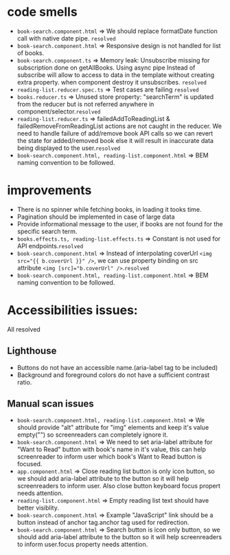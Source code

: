 # code smells

- `book-search.component.html` => We should replace formatDate function call with native date           pipe.         `resolved`
- `book-search.component.html` => Responsive design is not handled for list of books.
- `book-search.component.ts` => Memory leak: Unsubscribe missing for subscription done on getAllBooks. Using async pipe Instead of subscribe will allow to access to data in the template without creating extra property. when component destroy it unsubscribes. `resolved`
- `reading-list.reducer.spec.ts` => Test cases are failing `resolved`
-  `books.reducer.ts` => Unused store property: "searchTerm" is updated from the reducer but is not    referred anywhere in component/selector.`resolved`
- `reading-list.reducer.ts` => failedAddToReadingList & failedRemoveFromReadingList actions are not caught in the reducer. We need to handle failure of add/remove book API calls so we can revert the state for added/removed book else it will result in inaccurate data being displayed to the user.`resolved`
-  `book-search.component.html, reading-list.component.html` => BEM naming convention to be followed.

# improvements

- There is no spinner while fetching books, in loading it tooks time.
- Pagination should be implemented in case of large data
- Provide informational message to the user, if books are not found for the specific search term.
-  `books.effects.ts, reading-list.effects.ts` => Constant is not used for API endpoints.`resolved`
-  `book-search.component.html` => Instead of interpolating coverUrl `<img src="{{ b.coverUrl }}" />`, we can use property binding on src attribute `<img [src]="b.coverUrl" />`.`resolved`
- `book-search.component.html, reading-list.component.html` =>  BEM naming convention to be followed.

# Accessibilities issues:

All resolved

## Lighthouse

- Buttons do not have an accessible name.(aria-label tag to be included)
- Background and foreground colors do not have a sufficient contrast ratio.

## Manual scan issues

- `book-search.component.html, reading-list.component.html` => We should provide "alt" attribute for "img" elements and keep it's value empty("") so screenreaders can completely ignore it.
- `book-search.component.html` => We need to set aria-label attribute for "Want to Read" button with book's name in it's value, this can help screenreader to inform user which book's Want to Read button is focused.
- `app.component.html` => Close reading list button is only icon button, so we should add aria-label attribute to the button so it will help screenreaders to inform user. Also close button keyboard focus propert needs attention.
- `reading-list.component.html` => Empty reading list text should have better visiblity.
- `book-search.component.html` => Example "JavaScript" link should be a button instead of anchor tag.anchor tag used for redirection.
- `book-search.component.html` => Search button is icon only button, so we should add aria-label attribute to the button so it will help screenreaders to inform user.focus property needs attention.